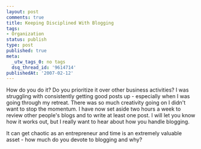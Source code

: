 ```yaml
---
layout: post
comments: true
title: Keeping Disciplined With Blogging
tags:
- Organization
status: publish
type: post
published: true
meta:
  _utw_tags_0: no tags
  dsq_thread_id: '9614714'
publishedAt: '2007-02-12'
---
```


How do you do it? Do you prioritize it over other business activities? I was struggling with consistently getting good posts up - especially when I was going through my retreat. There was so much creativity going on I didn't want to stop the momentum.
I have now set aside two hours a week to review other people's blogs and to write at least one post. I will let you know how it works out, but I really want to hear about how you handle blogging.

It can get chaotic as an entrepreneur and time is an extremely valuable asset - how much do you devote to blogging and why?

